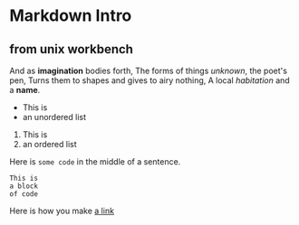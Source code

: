 # Markdown Intro

## from unix workbench

And as **imagination** bodies forth,
The forms of things *unknown*, the poet's pen,
Turns them to shapes and gives to airy nothing,
A local *habitation* and a **name**.

- This is
- an unordered list

1. This is
1. an ordered list

Here is `some code` in the middle of a sentence.

```
This is 
a block
of code
```

Here is how you make [a link](www.youtube.com)
 
